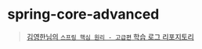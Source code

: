 # spring-core-advanced
> [김영한님의 `스프링 핵심 원리 - 고급편` 학습 로그 리포지토리](https://www.inflearn.com/course/%EC%8A%A4%ED%94%84%EB%A7%81-%ED%95%B5%EC%8B%AC-%EC%9B%90%EB%A6%AC-%EA%B3%A0%EA%B8%89%ED%8E%B8/dashboard)
> 
